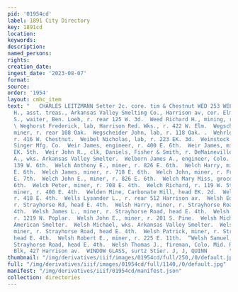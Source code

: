 ```yaml
---
pid: '01954cd'
label: 1891 City Directory
key: 1891cd
location: 
keywords: 
description: 
named_persons: 
rights: 
creation_date: 
ingest_date: '2023-08-07'
format: 
source: 
order: '1954'
layout: cmhc_item
text: "   CHARLES LEITZMANN Setter 2c. core. tim & Chestnut WED 253 WEL  WEDDLE JOSEPH
  H., asst. treas., Arkansas Valley Smelting Co., Harrison av, cor. Elm.  Wedow Charles
  S., waiter, Ben. Loeb, r. rear 125 W. 3d.  Weed Richard H., mining, r. 206 EH. 9th.
  \ Weghorst Frederick, lab, Harrison Red. Wks., r. 422 W. Elm.  Wegscheider George,
  miner, r. rear 108 Oak.  Wegscheider John, lab, r. 118 Oak. .  Wehrle George, lab,
  r. 416 W. Chestnut.  Weibel Nicholas, lab, r. 223 EK. 3d.  Weinstock W., sales closer,
  Singer Mfg. Co.  Weir James, engineer, r. 400 E. 6th.  Weir James, miner, r. 423
  EK. 5th.  Weir John R., clk, Daniels, Fisher & Smith, r. DeMaineville Blk.  Weishaar
  A., wks. Arkansas Valley Smelter.  Welborn James A., engineer, Colo. Mid. Ry., r.
  139 W. 6th.  Welch Anthony E., miner, r. 826 E. 6th.  Welch Harry, miner, bds. 224
  E. 6th.  Welch James, miner, r. 718 E. 6th.  Welch John, miner, r. Fryer Hill, head
  E. 7th.  Welch John E., miner, r. 826 E. 6th.  Welch Mary Miss, grocery, 728 E.
  6th.  Welch Peter, miner, r. 708 E. 4th.  Welch Richard, r. 119 W. 5th.  Welch Thomas,
  miner, r. 400 E. 4th.  Welden Mine, Carbonate Hill, head EK. 2d.  Wells Lizzie Mrs.,
  r. 418 E. 4th.  Wells Lysander L., r. rear 512 Harrison av.  Welsh Edwin, miner,
  r. Strayhorse Rd, head E. 4th.  Welsh Harry, miner, r. Strayhorse Road, head EH.
  4th.  Welsh James L., miner, r. Strayhorse Road, head E. 4th.  Welsh John, fireman,
  r. 1219 N. Poplar.  Welsh John E., miner, r. 201 S. Pine.  Welsh Michael, furnaceman,
  American Smelter.  Welsh Michael, wks. Arkansas Valley Smelter.  Welsh Nicholas,
  miner, r. Strayhorse Road, head E. 4th.  Welsh Patrick, miner, r. Strayhorse Road,
  head E. 4th.  Welsh Robert E., miner, r. 225 E. 11th.  “Welsh Samuel, miner, r.
  Strayhorse Road, head E. 4th.  Welsh Thomas J., fireman, Colo. Mid. Ry., r. 22 Union
  Blk, 427 Harrison av.  WINDOW GLASS, surtz Stier. J, J, QUINN       "
thumbnail: "/img/derivatives/iiif/images/01954cd/full/250,/0/default.jpg"
full: "/img/derivatives/iiif/images/01954cd/full/1140,/0/default.jpg"
manifest: "/img/derivatives/iiif/01954cd/manifest.json"
collection: directories
---
```

